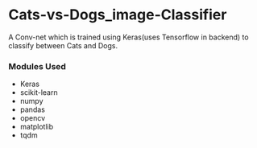 # Cats-vs-Dogs_image-Classifier
A Conv-net which is trained using Keras(uses Tensorflow in backend) to classify between Cats and Dogs.

### Modules Used
- Keras
- scikit-learn
- numpy
- pandas
- opencv
- matplotlib
- tqdm


